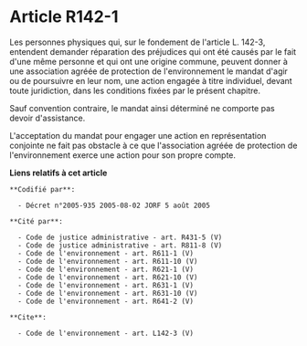 # Article R142-1

Les personnes physiques qui, sur le fondement de l'article L. 142-3, entendent demander réparation des préjudices qui ont été
causés par le fait d'une même personne et qui ont une origine commune, peuvent donner à une association agréée de protection
de l'environnement le mandat d'agir ou de poursuivre en leur nom, une action engagée à titre individuel, devant toute
juridiction, dans les conditions fixées par le présent chapitre. 

Sauf convention contraire, le mandat ainsi déterminé ne comporte pas devoir d'assistance. 

L'acceptation du mandat pour engager une action en représentation conjointe ne fait pas obstacle à ce que l'association
agréée de protection de l'environnement exerce une action pour son propre compte.

**Liens relatifs à cet article**

	**Codifié par**:

	  - Décret n°2005-935 2005-08-02 JORF 5 août 2005

	**Cité par**:

	  - Code de justice administrative - art. R431-5 (V)
	  - Code de justice administrative - art. R811-8 (V)
	  - Code de l'environnement - art. R611-1 (V)
	  - Code de l'environnement - art. R611-10 (V)
	  - Code de l'environnement - art. R621-1 (V)
	  - Code de l'environnement - art. R621-10 (V)
	  - Code de l'environnement - art. R631-1 (V)
	  - Code de l'environnement - art. R631-10 (V)
	  - Code de l'environnement - art. R641-2 (V)

	**Cite**:

	  - Code de l'environnement - art. L142-3 (V)
